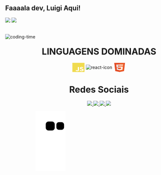 ## Faaaala dev, Luigi Aqui!

<div>
  
  <img  height="180em" src="https://github-readme-stats.vercel.app/api?username=Arthuuralb&show_icons=true&theme=tokyonight&include_all_commits=true&count_private=true"/>
  <img  src="https://github-readme-stats.vercel.app/api/top-langs/?username=Arthuuralb&layout=compact&langs_count=16&theme=tokyonight"/>
</div>
<br>

<div  align="center"> 
  <div style="display: inline_block"><br>
    <img align="left" height="250" alt="coding-time" src="code.gif">
    <h1 align="center"> LINGUAGENS DOMINADAS </h1>
    <img align="center" height="30" width="40" alt="js-icon"  src="https://raw.githubusercontent.com/devicons/devicon/master/icons/javascript/javascript-plain.svg">
    <img align="center" height="30" width="40" alt="react-icon" src="https://cdn.jsdelivr.net/gh/devicons/devicon/icons/python/python-original-wordmark.svg">
    <img align="center" height="30" width="40" alt="html-icon" src="https://raw.githubusercontent.com/devicons/devicon/master/icons/html5/html5-original.svg">
   
   </div>
    
  
  <h1 align="center">Redes Sociais</h1>
    <a href = "mailto: arthur.alb7858@gmail.com">
      <img width="30" src="gmail.svg">
    </a>
    <a href = "https://www.linkedin.com/in/luigi-gottardello-fonseca-44651a205/">
      <img width="25" src="linkedin.svg">
    </a>
    <a href = "https://www.youtube.com/channel/UCd5Ivcm28R1C3fCQKbOx2cg">
      <img width="35" src="youtube.svg">
    </a>
    <a href = "https://www.instagram.com/devparadev/">
      <img width="25" src="instagram.png">
    </a>
</div>
  
![Snake animation](https://github.com/Arthuuralb/Arthuuralb/blob/output/github-contribution-grid-snake.svg)
